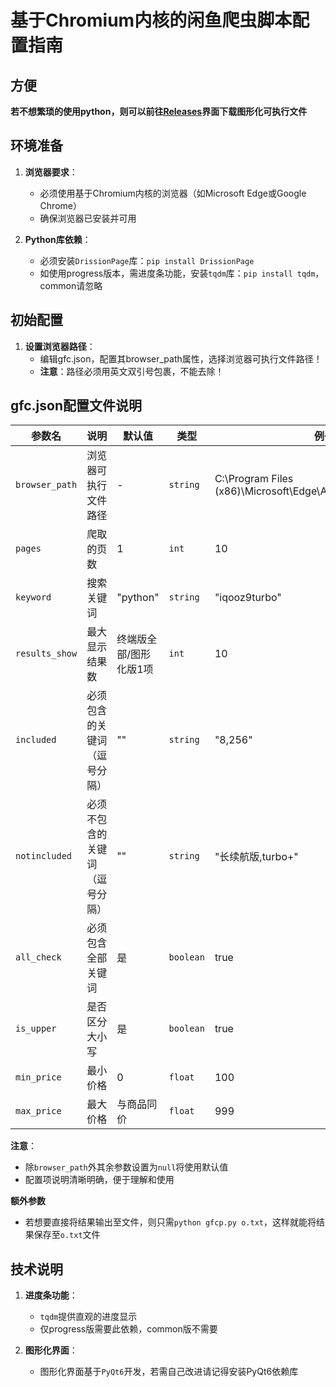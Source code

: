 # 基于Chromium内核的闲鱼爬虫脚本配置指南

## 方便

**若不想繁琐的使用python，则可以前往[Releases](https://github.com/MiankeStar/Goofisher/releases)界面下载图形化可执行文件**

## 环境准备

1. ​**浏览器要求**：
   - 必须使用基于Chromium内核的浏览器（如Microsoft Edge或Google Chrome）
   - 确保浏览器已安装并可用

2. ​**Python库依赖**：
   - 必须安装`DrissionPage`库：`pip install DrissionPage`
   - 如使用progress版本，需进度条功能，安装`tqdm`库：`pip install tqdm`，common请忽略

## 初始配置

1. ​**设置浏览器路径**：
   - 编辑gfc.json，配置其browser_path属性，选择浏览器可执行文件路径！
   - ​**注意**：路径必须用英文双引号包裹，不能去除！

## gfc.json配置文件说明

| 参数名 | 说明 | 默认值 | 类型 | 例子 |
|--------|------|--------|------|------|
| `browser_path`| 浏览器可执行文件路径 | - | `string` | C:\Program Files (x86)\Microsoft\Edge\Application\msedge.exe |
| `pages` | 爬取的页数 | 1 | `int` | 10 |
| `keyword` | 搜索关键词 | "python" | `string` | "iqooz9turbo" |
| `results_show` | 最大显示结果数 | 终端版全部/图形化版1项 | `int` | 10 |
| `included` | 必须包含的关键词（逗号分隔） | "" | `string` | "8,256" |
| `notincluded` | 必须不包含的关键词（逗号分隔） | "" | `string` | "长续航版,turbo+" |
| `all_check` | 必须包含全部关键词 | 是 | `boolean` | true |
| `is_upper` | 是否区分大小写 | 是 | `boolean` | true |
| `min_price` | 最小价格 | 0 | `float` | 100 |
| `max_price` | 最大价格 | 与商品同价 | `float` | 999 |

**注意**：
- 除`browser_path`外其余参数设置为`null`将使用默认值
- 配置项说明清晰明确，便于理解和使用

**额外参数**
- 若想要直接将结果输出至文件，则只需`python gfcp.py o.txt`，这样就能将结果保存至`o.txt`文件

## 技术说明

1. ​**进度条功能**：
   - `tqdm`提供直观的进度显示
   - 仅progress版需要此依赖，common版不需要

2. **图形化界面**：
   - 图形化界面基于`PyQt6`开发，若需自己改进请记得安装PyQt6依赖库
